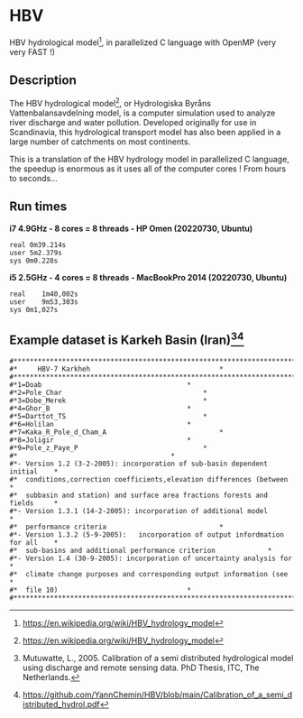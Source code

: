# HBV
HBV hydrological model[^1], in parallelized C language with OpenMP (very very FAST !)

## Description

The HBV hydrological model[^1], or Hydrologiska Byråns Vattenbalansavdelning model, is a computer simulation used to analyze river discharge and water pollution. Developed originally for use in Scandinavia, this hydrological transport model has also been applied in a large number of catchments on most continents.

This is a translation of the HBV hydrology model in parallelized C language, the speedup is enormous as it uses all of the computer cores ! From hours to seconds...

## Run times

**i7 4.9GHz - 8 cores = 8 threads - HP Omen (20220730, Ubuntu)**

```
real 0m39.214s
user 5m2.379s
sys 0m0.228s
```

**i5 2.5GHz - 4 cores = 8 threads - MacBookPro 2014 (20220730, Ubuntu)**

```
real	1m40,002s
user	9m53,303s
sys	0m1,027s
```

## Example dataset is Karkeh Basin (Iran)[^2][^3] 

```
#********************************************************************************
#*     HBV-7 Karkheh								*
#********************************************************************************
#*1=Doab									*
#*2=Pole_Char									*
#*3=Dobe_Merek									*
#*4=Ghor_B									*
#*5=Darttot_TS									*
#*6=Holilan									*
#*7=Kaka_R_Pole_d_Cham_A							*
#*8=Joligir									*
#*9=Pole_z_Paye_P								*
#*										*
#*- Version 1.2 (3-2-2005): incorporation of sub-basin dependent initial	*
#*	conditions,correction coefficients,elevation differences (between	*
#*	subbasin and station) and surface area fractions forests and fields 	*
#*- Version 1.3.1 (14-2-2005): incorporation of additional model 		*
#*	performance criteria							*
#*- Version 1.3.2 (5-9-2005):	incorporation of output infordmation for all	*
#*	sub-basins and additional performance criterion				*
#*- Version 1.4 (30-9-2005): incorporation of uncertainty analysis for		*
#*	climate change purposes and corresponding output information (see	*
#*	file 10)								*
#********************************************************************************
```

[^1]: https://en.wikipedia.org/wiki/HBV_hydrology_model
[^2]: Mutuwatte, L., 2005. Calibration of a semi distributed hydrological model using discharge and remote sensing data. PhD Thesis, ITC, The Netherlands.
[^3]: https://github.com/YannChemin/HBV/blob/main/Calibration_of_a_semi_distributed_hydrol.pdf
